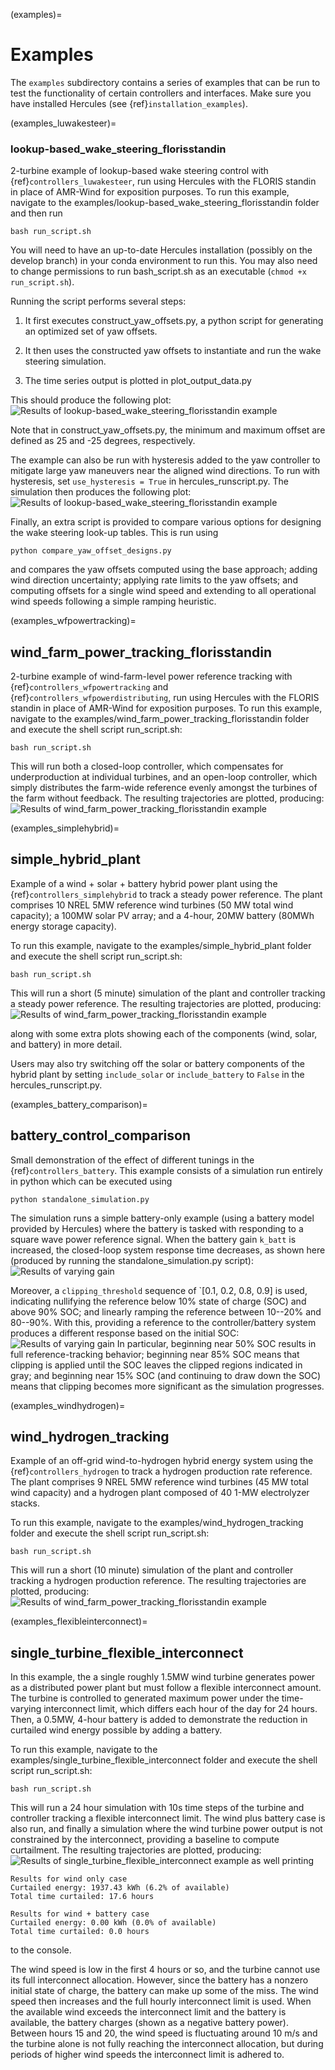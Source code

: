 (examples)=
# Examples

The `examples` subdirectory contains a series of examples that can be run to test the functionality
of certain controllers and interfaces. Make sure you have installed Hercules
(see {ref}`installation_examples`).

(examples_luwakesteer)=
### lookup-based_wake_steering_florisstandin
2-turbine example of lookup-based wake steering control with
{ref}`controllers_luwakesteer`,
run using Hercules with the FLORIS standin
in place of AMR-Wind for exposition purposes. To run this example, navigate to the 
examples/lookup-based_wake_steering_florisstandin folder and then run
```
bash run_script.sh
```
You will need to have an up-to-date Hercules installation (possibly on the develop branch) in your
conda environment to run this. You may also need to change permissions to run bash_script.sh as
an executable (`chmod +x run_script.sh`).

Running the script performs several steps:

1. It first executes construct_yaw_offsets.py, a python script for generating an
optimized set of yaw offsets.

2. It then uses the constructed yaw offsets to instantiate and run the wake 
steering simulation.

3. The time series output is plotted in plot_output_data.py

This should produce the following plot:
![Results of lookup-based_wake_steering_florisstandin example](
    graphics/lookup-table-example-plot.png
)

Note that in construct_yaw_offsets.py, the minimum and maximum offset are defined
as 25 and -25 degrees, respectively. 

The example can also be run with hysteresis added to the yaw controller to mitigate large yaw
maneuvers near the aligned wind directions. To run with hysteresis, set `use_hysteresis = True` in
hercules_runscript.py. The simulation then produces the following plot:
![Results of lookup-based_wake_steering_florisstandin example](
    graphics/lookup-table-example-plot_hysteresis.png
)

Finally, an extra script is provided to compare various options for designing the wake steering 
look-up tables. This is run using
```
python compare_yaw_offset_designs.py
```
and compares the yaw offsets computed using the base approach; adding wind direction uncertainty;
applying rate limits to the yaw offsets; and computing offsets for a single wind speed and extending
to all operational wind speeds following a simple ramping heuristic.

(examples_wfpowertracking)=
## wind_farm_power_tracking_florisstandin
2-turbine example of wind-farm-level power reference tracking with 
{ref}`controllers_wfpowertracking` and {ref}`controllers_wfpowerdistributing`, 
run using Hercules with the FLORIS 
standin in place of AMR-Wind for exposition purposes. To run this example, navigate to the 
examples/wind_farm_power_tracking_florisstandin folder and execute the shell script run_script.sh:
```
bash run_script.sh
```

This will run both a closed-loop controller, which compensates for underproduction at individual 
turbines, and an open-loop controller, which simply distributes the farm-wide reference evenly
amongst the turbines of the farm without feedback. The resulting trajectories are plotted, 
producing:
![Results of wind_farm_power_tracking_florisstandin example](
    graphics/wf-power-tracking-plot.png
)

(examples_simplehybrid)=
## simple_hybrid_plant
Example of a wind + solar + battery hybrid power plant using the 
{ref}`controllers_simplehybrid` to
track a steady power reference. The plant comprises 10 NREL 5MW reference wind turbines
(50 MW total wind capacity); a 100MW solar PV array; and a 4-hour, 20MW battery (80MWh energy
storage capacity).

To run this example, navigate to the examples/simple_hybrid_plant folder and execute the shell
script run_script.sh:
```
bash run_script.sh
```

This will run a short (5 minute) simulation of the plant and controller tracking a steady power
reference. The resulting trajectories are plotted, producing:
![Results of wind_farm_power_tracking_florisstandin example](
    graphics/simple-hybrid-example-plot.png
)

along with some extra plots showing each of the components (wind, solar, and battery) in more
detail.

Users may also try switching off the solar or battery components of the hybrid plant by setting
`include_solar` or `include_battery` to `False` in the hercules_runscript.py.

(examples_battery_comparison)=
## battery_control_comparison

Small demonstration of the effect of different tunings in the {ref}`controllers_battery`.
This example consists of a simulation run entirely in python which can be executed using
```
python standalone_simulation.py
```

The simulation runs a simple battery-only example (using a battery model provided by
Hercules) where the battery is tasked with responding to a square wave power reference signal.
When the battery gain `k_batt` is increased, the closed-loop system response time decreases, as
shown here (produced by running the standalone_simulation.py script):
![Results of varying gain](
    graphics/battery-varying-gains.png
)

Moreover, a `clipping_threshold` sequence of `[0.1, 0.2, 0.8, 0.9] is used, indicating nullifying
the reference below 10% state of charge (SOC) and above 90% SOC; and linearly ramping the reference
between 10--20% and 80--90%. With this, providing a reference to the controller/battery system
produces a different response based on the initial SOC:
![Results of varying gain](
    graphics/battery-soc-clipping.png
)
In particular, beginning near 50% SOC results in full reference-tracking behavior; beginning near
85% SOC means that clipping is applied until the SOC leaves the clipped regions indicated in gray;
and beginning near 15% SOC (and continuing to draw down the SOC) means that clipping becomes more
significant as the simulation progresses.

(examples_windhydrogen)=
## wind_hydrogen_tracking
Example of an off-grid wind-to-hydrogen hybrid energy system using the 
{ref}`controllers_hydrogen` to
track a hydrogen production rate reference. The plant comprises 9 NREL 5MW reference wind turbines
(45 MW total wind capacity) and a hydrogen plant composed of 40 1-MW electrolyzer stacks.

To run this example, navigate to the examples/wind_hydrogen_tracking folder and execute the shell
script run_script.sh:
```
bash run_script.sh
```

This will run a short (10 minute) simulation of the plant and controller tracking a hydrogen
production reference. The resulting trajectories are plotted, producing:
![Results of wind_farm_power_tracking_florisstandin example](
    graphics/wind-hydrogen-example-plot.png
)

(examples_flexibleinterconnect)=
## single_turbine_flexible_interconnect
In this example, the a single roughly 1.5MW wind turbine generates power as a distributed power plant but must follow a flexible interconnect amount. The turbine is controlled to generated maximum power under the time-varying interconnect limit, which differs each hour of the day for 24 hours. Then, a 0.5MW, 4-hour battery is added to demonstrate the reduction in curtailed wind energy possible by adding a battery.

To run this example, navigate to the examples/single_turbine_flexible_interconnect folder and execute the shell script run_script.sh:
```
bash run_script.sh
```
This will run a 24 hour simulation with 10s time steps of the turbine and controller tracking a flexible interconnect limit. The wind plus battery case
is also run, and finally a simulation where the wind turbine power output is not constrained by the interconnect, providing a baseline to compute curtailment. The resulting trajectories are plotted, producing:
![Results of single_turbine_flexible_interconnect example](
    graphics/flexible-interconnect.png
)
as well printing
```
Results for wind only case
Curtailed energy: 1937.43 kWh (6.2% of available)
Total time curtailed: 17.6 hours

Results for wind + battery case
Curtailed energy: 0.00 kWh (0.0% of available)
Total time curtailed: 0.0 hours
```
to the console.

The wind speed is low in the first 4 hours or so, and the turbine cannot use its full interconnect allocation. However, since the battery has a nonzero initial state of charge, the battery can make up some of the miss. The wind speed then increases and the full hourly interconnect limit is used. When the available wind exceeds the interconnect limit and the battery is available, the battery charges (shown as a negative battery power). Between hours 15 and 20, the wind speed is fluctuating around 10 m/s and the turbine alone is not fully reaching the interconnect allocation, but during periods of higher wind speeds the interconnect limit is adhered to.
